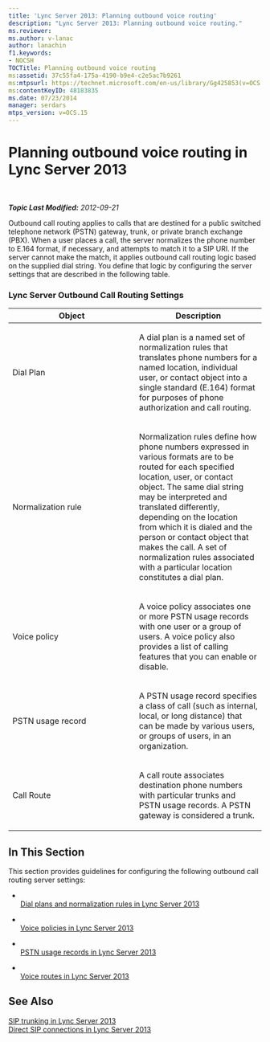 ```yaml
---
title: 'Lync Server 2013: Planning outbound voice routing'
description: "Lync Server 2013: Planning outbound voice routing."
ms.reviewer: 
ms.author: v-lanac
author: lanachin
f1.keywords:
- NOCSH
TOCTitle: Planning outbound voice routing
ms:assetid: 37c55fa4-175a-4190-b9e4-c2e5ac7b9261
ms:mtpsurl: https://technet.microsoft.com/en-us/library/Gg425853(v=OCS.15)
ms:contentKeyID: 48183835
ms.date: 07/23/2014
manager: serdars
mtps_version: v=OCS.15
---
```


# Planning outbound voice routing in Lync Server 2013

<div data-xmlns="http://www.w3.org/1999/xhtml">

<div class="topic" data-xmlns="http://www.w3.org/1999/xhtml" data-msxsl="urn:schemas-microsoft-com:xslt" data-cs="https://msdn.microsoft.com/">

<div data-asp="https://msdn2.microsoft.com/asp">



</div>

<div id="mainSection">

<div id="mainBody">

<span> </span>

_**Topic Last Modified:** 2012-09-21_

Outbound call routing applies to calls that are destined for a public switched telephone network (PSTN) gateway, trunk, or private branch exchange (PBX). When a user places a call, the server normalizes the phone number to E.164 format, if necessary, and attempts to match it to a SIP URI. If the server cannot make the match, it applies outbound call routing logic based on the supplied dial string. You define that logic by configuring the server settings that are described in the following table.

### Lync Server Outbound Call Routing Settings

<table>
<colgroup>
<col style="width: 50%" />
<col style="width: 50%" />
</colgroup>
<thead>
<tr class="header">
<th>Object</th>
<th>Description</th>
</tr>
</thead>
<tbody>
<tr class="odd">
<td><p>Dial Plan</p></td>
<td><p>A dial plan is a named set of normalization rules that translates phone numbers for a named location, individual user, or contact object into a single standard (E.164) format for purposes of phone authorization and call routing.</p></td>
</tr>
<tr class="even">
<td><p>Normalization rule</p></td>
<td><p>Normalization rules define how phone numbers expressed in various formats are to be routed for each specified location, user, or contact object. The same dial string may be interpreted and translated differently, depending on the location from which it is dialed and the person or contact object that makes the call. A set of normalization rules associated with a particular location constitutes a dial plan.</p></td>
</tr>
<tr class="odd">
<td><p>Voice policy</p></td>
<td><p>A voice policy associates one or more PSTN usage records with one user or a group of users. A voice policy also provides a list of calling features that you can enable or disable.</p></td>
</tr>
<tr class="even">
<td><p>PSTN usage record</p></td>
<td><p>A PSTN usage record specifies a class of call (such as internal, local, or long distance) that can be made by various users, or groups of users, in an organization.</p></td>
</tr>
<tr class="odd">
<td><p>Call Route</p></td>
<td><p>A call route associates destination phone numbers with particular trunks and PSTN usage records. A PSTN gateway is considered a trunk.</p></td>
</tr>
</tbody>
</table>


<div>

## In This Section

This section provides guidelines for configuring the following outbound call routing server settings:

  - <span></span>  
    [Dial plans and normalization rules in Lync Server 2013](lync-server-2013-dial-plans-and-normalization-rules.md)

  - <span></span>  
    [Voice policies in Lync Server 2013](lync-server-2013-voice-policies.md)

  - <span></span>  
    [PSTN usage records in Lync Server 2013](lync-server-2013-pstn-usage-records.md)

  - <span></span>  
    [Voice routes in Lync Server 2013](lync-server-2013-voice-routes.md)

</div>

<div>

## See Also


[SIP trunking in Lync Server 2013](lync-server-2013-sip-trunking.md)  
[Direct SIP connections in Lync Server 2013](lync-server-2013-direct-sip-connections.md)  
  

</div>

</div>

<span> </span>

</div>

</div>

</div>

